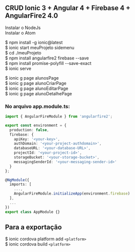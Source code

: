 ## CRUD Ionic 3 + Angular 4 + Firebase 4 + AngularFire2 4.0

Instalar o NodeJs  
Instalar o Atom  

$ npm install -g ionic@latest  
$ ionic start meuProjeto sidemenu  
$ cd ./meuProjeto  
$ npm install angularfire2 firebase --save  
$ npm install promise-polyfill --save-exact  
$ ionic serve  

$ ionic g page alunosPage  
$ ionic g page alunoCriarPage  
$ ionic g page alunoEditarPage  
$ ionic g page alunoDetalhePage  

### No arquivo app.module.ts:  

```typescript
import { AngularFireModule } from 'angularfire2';  

export const environment = {  
  production: false,  
  firebase: {  
    apiKey: '<your-key>',  
    authDomain: '<your-project-authdomain>',  
    databaseURL: '<your-database-URL>',  
    projectId: '<your-project-id>',  
    storageBucket: '<your-storage-bucket>',  
    messagingSenderId: '<your-messaging-sender-id>'  
  }  
};  

@NgModule({  
  imports: [  
    ...,  
    AngularFireModule.initializeApp(environment.firebase)  
  ],  
  ...  
})  
export class AppModule {}
```

## Para a exportação
$ ionic cordova platform add `<platform>`  
$ ionic cordova build `<platform>`  
